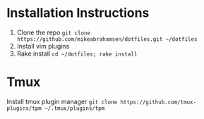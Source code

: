 # Installation Instructions
1. Clone the repo `git clone https://github.com/mikeabrahamsen/dotfiles.git ~/dotfiles`
2. Install vim plugins
3. Rake install `cd ~/dotfiles; rake install`


# Tmux
Install tmux plugin manager
`git clone https://github.com/tmux-plugins/tpm ~/.tmux/plugins/tpm`

